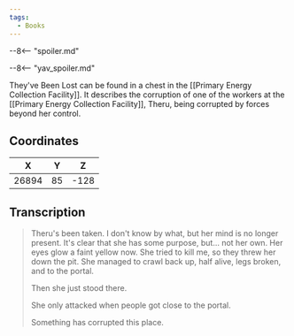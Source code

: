 ```yaml
---
tags:
  - Books
---
```


--8<-- "spoiler.md"

--8<-- "yav_spoiler.md"

They've Been Lost can be found in a chest in the [[Primary Energy Collection Facility]]. It describes the corruption of one of the workers at the [[Primary Energy Collection Facility]], Theru, being corrupted by forces beyond her control.

## Coordinates
| **X** | **Y** | **Z** |
| :---: | :---: | :---: |
| 26894 |  85   | -128  |

## Transcription
> Theru's been taken. I don't know by what, but her mind is no longer present. It's clear that she has some purpose, but... not her own. Her eyes glow a faint yellow now. She tried to kill me, so they threw her down the pit. She managed to crawl back up, half alive, legs broken, and to the portal.
>
> Then she just stood there.
>
> She only attacked when people got close to the portal.
>
> Something has corrupted this place.



